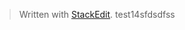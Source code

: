 


> Written with [StackEdit](https://stackedit.io/).
> test14sfdsdfss
<!--stackedit_data:
eyJoaXN0b3J5IjpbNDc3MTg1NTFdfQ==
-->